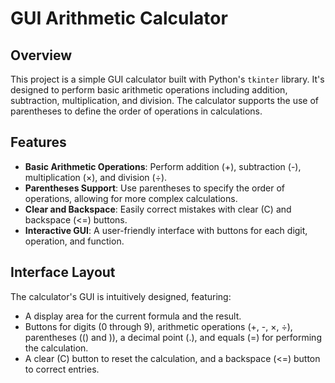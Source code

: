 # GUI Arithmetic Calculator

## Overview

This project is a simple GUI calculator built with Python's `tkinter` library. It's designed to perform basic arithmetic operations including addition, subtraction, multiplication, and division. The calculator supports the use of parentheses to define the order of operations in calculations.

## Features

- **Basic Arithmetic Operations**: Perform addition (+), subtraction (-), multiplication (×), and division (÷).
- **Parentheses Support**: Use parentheses to specify the order of operations, allowing for more complex calculations.
- **Clear and Backspace**: Easily correct mistakes with clear (C) and backspace (<=) buttons.
- **Interactive GUI**: A user-friendly interface with buttons for each digit, operation, and function.

## Interface Layout

The calculator's GUI is intuitively designed, featuring:
- A display area for the current formula and the result.
- Buttons for digits (0 through 9), arithmetic operations (+, -, ×, ÷), parentheses (() and )), a decimal point (.), and equals (=) for performing the calculation.
- A clear (C) button to reset the calculation, and a backspace (<=) button to correct entries.
